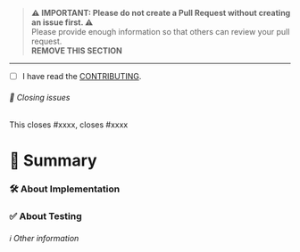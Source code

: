 >**⚠️ IMPORTANT: Please do not create a Pull Request without creating an issue first. ⚠️**  
Please provide enough information so that others can review your pull request.  
**REMOVE THIS SECTION**

---

- [ ] I have read the [CONTRIBUTING](https://github.com/leoture/MockSwift/blob/master/CONTRIBUTING.md).  

###### 🔗 Closing issues  
This closes #xxxx, closes #xxxx

# 📖 Summary

### 🛠 About Implementation

### ✅ About Testing

###### ℹ️ Other information

